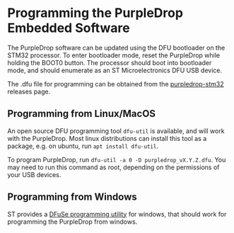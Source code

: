 # Programming the PurpleDrop Embedded Software

The PurpleDrop software can be updated using the DFU bootloader on the STM32 processor. To enter bootloader mode, reset the PurpleDrop while holding the BOOT0 button. The processor should boot into bootloader mode, and should enumerate as an ST Microelectronics DFU USB device.

The .dfu file for programming can be obtained from the [purpledrop-stm32](https://github.com/uwmisl/purpledrop-stm32/releases) releases page.

## Programming from Linux/MacOS

An open source DFU programming tool `dfu-util` is available, and will work with the PurpleDrop. Most linux distributions can install this tool as a package, e.g. on ubuntu, run `apt install dfu-util`. 

To program PurpleDrop, run `dfu-util -a 0 -D purpledrop_vX.Y.Z.dfu`. You may need to run this command as root, depending on the permissions of your USB devices. 

## Programming from Windows

ST provides a [DFuSe programming utility](https://www.st.com/en/development-tools/stsw-stm32080.html) for windows, that should work for programming the PurpleDrop from windows.